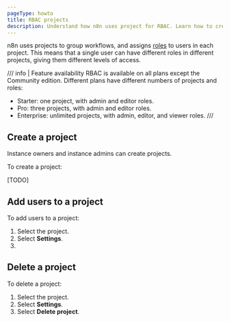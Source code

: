 ```yaml
---
pageType: howto
title: RBAC projects
description: Understand how n8n uses project for RBAC. Learn how to create and manage projects.
---
```


n8n uses projects to group workflows, and assigns [roles](/user-management/rbac/role-types/) to users in each project. This means that a single user can have different roles in different projects, giving them different levels of access.

/// info | Feature availability
RBAC is available on all plans except the Community edition. Different plans have different numbers of projects and roles:

* Starter: one project, with admin and editor roles.
* Pro: three projects, with admin and editor roles.
* Enterprise: unlimited projects, with admin, editor, and viewer roles.
///

## Create a project

Instance owners and instance admins can create projects.

To create a project:

[TODO]

## Add users to a project

To add users to a project:

1. Select the project.
1. Select **Settings**.
1. 

## Delete a project

To delete a project:

1. Select the project.
1. Select **Settings**.
1. Select **Delete project**.

